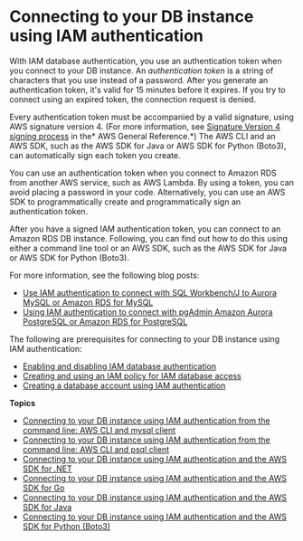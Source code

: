 # Connecting to your DB instance using IAM authentication<a name="UsingWithRDS.IAMDBAuth.Connecting"></a>

With IAM database authentication, you use an authentication token when you connect to your DB instance\. An *authentication token* is a string of characters that you use instead of a password\. After you generate an authentication token, it's valid for 15 minutes before it expires\. If you try to connect using an expired token, the connection request is denied\.

Every authentication token must be accompanied by a valid signature, using AWS signature version 4\. \(For more information, see [Signature Version 4 signing process](https://docs.aws.amazon.com/general/latest/gr/signature-version-4.html) in the* AWS General Reference\.*\) The AWS CLI and an AWS SDK, such as the AWS SDK for Java or AWS SDK for Python \(Boto3\), can automatically sign each token you create\.

You can use an authentication token when you connect to Amazon RDS from another AWS service, such as AWS Lambda\. By using a token, you can avoid placing a password in your code\. Alternatively, you can use an AWS SDK to programmatically create and programmatically sign an authentication token\.

After you have a signed IAM authentication token, you can connect to an Amazon RDS DB instance\. Following, you can find out how to do this using either a command line tool or an AWS SDK, such as the AWS SDK for Java or AWS SDK for Python \(Boto3\)\.

For more information, see the following blog posts:
+ [Use IAM authentication to connect with SQL Workbench/J to Aurora MySQL or Amazon RDS for MySQL](http://aws.amazon.com/blogs/database/use-iam-authentication-to-connect-with-sql-workbenchj-to-amazon-aurora-mysql-or-amazon-rds-for-mysql/)
+ [Using IAM authentication to connect with pgAdmin Amazon Aurora PostgreSQL or Amazon RDS for PostgreSQL](http://aws.amazon.com/blogs/database/using-iam-authentication-to-connect-with-pgadmin-amazon-aurora-postgresql-or-amazon-rds-for-postgresql/)

The following are prerequisites for connecting to your DB instance using IAM authentication:
+ [Enabling and disabling IAM database authentication](UsingWithRDS.IAMDBAuth.Enabling.md)
+ [Creating and using an IAM policy for IAM database access](UsingWithRDS.IAMDBAuth.IAMPolicy.md)
+ [Creating a database account using IAM authentication](UsingWithRDS.IAMDBAuth.DBAccounts.md)

**Topics**
+ [Connecting to your DB instance using IAM authentication from the command line: AWS CLI and mysql client](UsingWithRDS.IAMDBAuth.Connecting.AWSCLI.md)
+ [Connecting to your DB instance using IAM authentication from the command line: AWS CLI and psql client](UsingWithRDS.IAMDBAuth.Connecting.AWSCLI.PostgreSQL.md)
+ [Connecting to your DB instance using IAM authentication and the AWS SDK for \.NET](UsingWithRDS.IAMDBAuth.Connecting.NET.md)
+ [Connecting to your DB instance using IAM authentication and the AWS SDK for Go](UsingWithRDS.IAMDBAuth.Connecting.Go.md)
+ [Connecting to your DB instance using IAM authentication and the AWS SDK for Java](UsingWithRDS.IAMDBAuth.Connecting.Java.md)
+ [Connecting to your DB instance using IAM authentication and the AWS SDK for Python \(Boto3\)](UsingWithRDS.IAMDBAuth.Connecting.Python.md)
